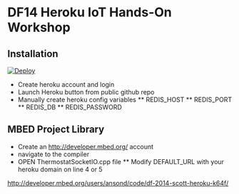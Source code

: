 # DF14 Heroku IoT Hands-On Workshop 

## Installation

[![Deploy](https://www.herokucdn.com/deploy/button.png)](https://heroku.com/deploy)

 * Create heroku account and login
 * Launch Heroku button from public github repo
 * Manually create heroku config variables
 ** REDIS_HOST
 ** REDIS_PORT
 ** REDIS_DB
 ** REDIS_PASSWORD


## MBED Project Library

* Create an http://developer.mbed.org/ account 
* navigate to the compiler
* OPEN ThermostatSocketIO.cpp file
** Modify DEFAULT_URL with your heroku domain on line 4 or 5

http://developer.mbed.org/users/ansond/code/df-2014-scott-heroku-k64f/
 

